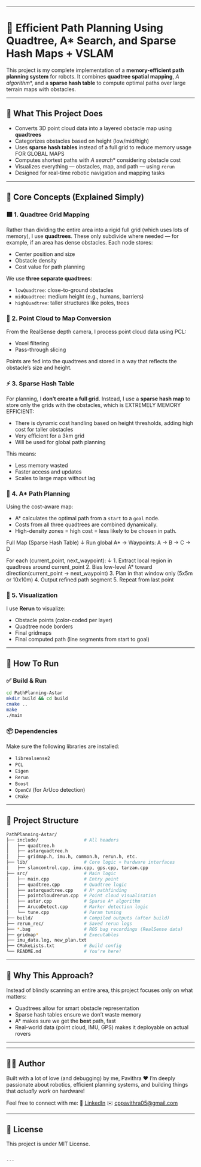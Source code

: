 
---

# 🤖 Efficient Path Planning Using Quadtree, A* Search, and Sparse Hash Maps + VSLAM

This project is my complete implementation of a **memory-efficient path planning system** for robots. It combines **quadtree spatial mapping**, **A* algorithm**, and a **sparse hash table** to compute optimal paths over large terrain maps with obstacles.

---

## 🧭 What This Project Does

- Converts 3D point cloud data into a layered obstacle map using **quadtrees**
- Categorizes obstacles based on height (low/mid/high)
- Uses **sparse hash tables** instead of a full grid to reduce memory usage FOR GLOBAL MAPS
- Computes shortest paths with **A* search** considering obstacle cost
- Visualizes everything — obstacles, map, and path — using `rerun`
- Designed for real-time robotic navigation and mapping tasks

---

## 🧠 Core Concepts (Explained Simply)

### 🟩 1. Quadtree Grid Mapping

Rather than dividing the entire area into a rigid full grid (which uses lots of memory), I use **quadtrees**. These only subdivide where needed — for example, if an area has dense obstacles. Each node stores:
- Center position and size
- Obstacle density
- Cost value for path planning

We use **three separate quadtrees**:
- `lowQuadtree`: close-to-ground obstacles
- `midQuadtree`: medium height (e.g., humans, barriers)
- `highQuadtree`: taller structures like poles, trees

### 🧊 2. Point Cloud to Map Conversion

From the RealSense depth camera, I process point cloud data using PCL:
- Voxel filtering
- Pass-through slicing

Points are fed into the quadtrees and stored in a way that reflects the obstacle’s size and height.

### ⚡ 3. Sparse Hash Table

For planning, I **don’t create a full grid**. Instead, I use a **sparse hash map** to store only the grids with the obstacles, which is EXTREMELY MEMORY EFFICIENT:
- There is dynamic cost handling based on height thresholds, adding high cost for taller obstacles
- Very efficient for a 3km grid
- Will be used for global path planning


This means:

* Less memory wasted
* Faster access and updates
* Scales to large maps without lag

### 🌟 4. A\* Path Planning

Using the cost-aware map:

* A\* calculates the optimal path from a `start` to a `goal` node.
* Costs from all three quadtrees are combined dynamically.
* High-density zones = high cost = less likely to be chosen in path.

Full Map (Sparse Hash Table)
↓ Run global A*
→ Waypoints: A → B → C → D

For each (current_point, next_waypoint):
    ↓
    1. Extract local region in quadtrees around current_point
    2. Bias low-level A* toward direction(current_point → next_waypoint)
    3. Plan in that window only (5x5m or 10x10m)
    4. Output refined path segment
    5. Repeat from last point

### 👀 5. Visualization

I use **Rerun** to visualize:

* Obstacle points (color-coded per layer)
* Quadtree node borders
* Final gridmaps
* Final computed path (line segments from start to goal)

---

## 🧪 How To Run

### ✅ Build & Run

```bash
cd PathPlanning-Astar
mkdir build && cd build
cmake ..
make
./main
```

### 📦 Dependencies

Make sure the following libraries are installed:

* `librealsense2`
* `PCL`
* `Eigen`
* `Rerun`
* `Boost`
* `OpenCV` (for ArUco detection)
* `CMake`

---

## 📁 Project Structure

```bash
PathPlanning-Astar/
├── include/                 # All headers
│   ├── quadtree.h
│   ├── astarquadtree.h
│   ├── gridmap.h, imu.h, common.h, rerun.h, etc.
├── lib/                     # Core logic + hardware interfaces
│   ├── slamcontrol.cpp, imu.cpp, gps.cpp, tarzan.cpp
├── src/                     # Main logic
│   ├── main.cpp             # Entry point
│   ├── quadtree.cpp         # Quadtree logic
│   ├── astarquadtree.cpp    # A* pathfinding
│   ├── pointcloudrerun.cpp  # Point cloud visualisation
│   ├── astar.cpp            # Sparse A* algorithm
│   ├── ArucoDetect.cpp      # Marker detection logic
│   └── tune.cpp             # Param tuning
├── build/                   # Compiled outputs (after build)
├── rerun_rec/               # Saved rerun logs
├── *.bag                    # ROS bag recordings (RealSense data)
├── gridmap*                 # Executables
├── imu_data.log, new_plan.txt
├── CMakeLists.txt           # Build config
└── README.md                # You’re here!
```

---

## 🧠 Why This Approach?

Instead of blindly scanning an entire area, this project focuses only on what matters:

* Quadtrees allow for smart obstacle representation
* Sparse hash tables ensure we don’t waste memory
* A\* makes sure we get the **best** path, fast
* Real-world data (point cloud, IMU, GPS) makes it deployable on actual rovers

---
---

## 🙋‍♀️ Author

Built with a lot of love (and debugging) by me, Pavithra ❤️
I’m deeply passionate about robotics, efficient planning systems, and building things that *actually work* on hardware!

Feel free to connect with me:
🔗 [LinkedIn](https://linkedin.com/in/pavithra-cp)
✉️ [cppavithra05@gmail.com](mailto:cppavithra05@gmail.com)

---

## 📄 License

This project is under MIT License.
```

---

